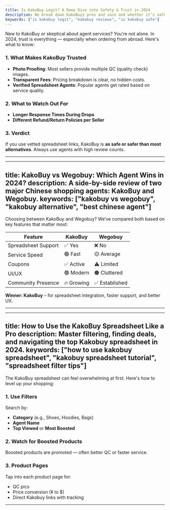 ```yaml
---
title: Is KakoBuy Legit? A Deep Dive into Safety & Trust in 2024
description: We break down KakoBuys pros and cons and whether it’s safe to use compared to other agents.
keywords: ["is kakobuy legit", "kakobuy reviews", "is kakobuy safe"]
---
```


New to KakoBuy or skeptical about agent services? You're not alone. In 2024, trust is everything — especially when ordering from abroad. Here's what to know:

### 1. What Makes KakoBuy Trusted
- **Photo Proofing**: Most sellers provide multiple QC (quality check) images.
- **Transparent Fees**: Pricing breakdown is clear, no hidden costs.
- **Verified Spreadsheet Agents**: Popular agents get rated based on service quality.

### 2. What to Watch Out For
- **Longer Response Times During Drops**
- **Different Refund/Return Policies per Seller**

### 3. Verdict
If you use vetted spreadsheet links, KakoBuy is **as safe or safer than most alternatives**. Always use agents with high review counts.

---
---
title: KakoBuy vs Wegobuy: Which Agent Wins in 2024?
description: A side-by-side review of two major Chinese shopping agents: KakoBuy and Wegobuy.
keywords: ["kakobuy vs wegobuy", "kakobuy alternative", "best chinese agent"]
---

Choosing between KakoBuy and Wegobuy? We’ve compared both based on key features that matter most:

| Feature | KakoBuy | Wegobuy |
|--------|----------|----------|
| Spreadsheet Support | ✅ Yes | ❌ No |
| Service Speed | 🟢 Fast | 🟡 Average |
| Coupons | ✅ Active | ⚠️ Limited |
| UI/UX | 🟢 Modern | 🟠 Cluttered |
| Community Presence | 🔥 Growing | ✅ Established |

**Winner: KakoBuy** – for spreadsheet integration, faster support, and better UX.

---
---
title: How to Use the KakoBuy Spreadsheet Like a Pro
description: Master filtering, finding deals, and navigating the top Kakobuy spreadsheet in 2024.
keywords: ["how to use kakobuy spreadsheet", "kakobuy spreadsheet tutorial", "spreadsheet filter tips"]
---

The KakoBuy spreadsheet can feel overwhelming at first. Here's how to level up your shopping:

### 1. Use Filters
Search by:
- **Category** (e.g., Shoes, Hoodies, Bags)
- **Agent Name**
- **Top Viewed** or **Most Boosted**

### 2. Watch for Boosted Products
Boosted products are promoted — often better QC or faster service.

### 3. Product Pages
Tap into each product page for:
- QC pics
- Price conversion (¥ to $)
- Direct Kakobuy links with tracking

---